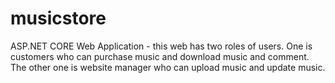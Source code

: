 # musicstore
ASP.NET CORE Web Application - this web has two roles of users. One is customers who can purchase music and download music and comment. The other one is website manager who can upload music and update music.<br /><br />

